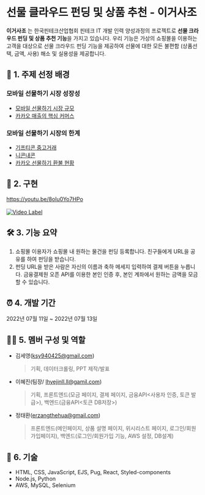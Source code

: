 # 선물 클라우드 펀딩 및 상품 추천 - 이거사조
**이거사조** 는 한국핀테크산업협회 핀테크 IT 개발 인력 양성과정의 프로젝트로 **선물 크라우드 펀딩 및 상품 추천 기능**을 가지고 있습니다.
우리 기능은 가상의 쇼핑몰을 이용하는 고객을 대상으로 선물 크라우드 펀딩 기능을 제공하여 선물에 대한 모든 불편함 (상품선택, 금액, 사용) 해소 및 실용성을 제공합니다.


## 🎁 1. 주제 선정 배경
### 모바일 선물하기 시장 성장성
- [모바일 선물하기 시장 규모](https://www.mk.co.kr/news/business/view/2022/06/575643/)
- [카카오 매출의 핵심 커머스](https://www.mk.co.kr/premium/special-report/view/2022/07/32145/)
### 모바일 선물하기 시장의 한계
- [기프티콘 중고거래](https://www.daangn.com/search/%EA%B8%B0%ED%94%84%ED%8B%B0%EC%BD%98)
- [니콘내콘](https://ncnc.app/)
- [카카오 선물하기 환불 현황](https://www.donga.com/news/Economy/article/all/20210926/109419001/1)


## 🔗 2. 구현
<https://youtu.be/8oIu0Yo7HPo>  
<br/>
[![Video Label](http://img.youtube.com/vi/8oIu0Yo7HPo/0.jpg)](https://www.youtube.com/watch?v=8oIu0Yo7HPo)


## 🛠 3. 기능 요약
 1. 쇼핑몰 이용자가 쇼핑몰 내 원하는 물건을 펀딩 등록합니다. 친구들에게 URL을 공유를 하여 펀딩을 받습니다.
   2. 펀딩 URL을 받은 사람은 자신의 이름과 축하 메세지 입력하여 결제 버튼을 누릅니다. 금융결제원 오픈 API를 이용한 본인 인증 후, 본인 계좌에서 원하는 금액을 모금할 수 있습니다.


## ⏰ 4. 개발 기간
2022년 07월 11일 ~ 2022년 07월 13일  


## 👩‍💻 5. 멤버 구성 및 역할
- 김세영(ksy940425@gmail.com)
	> 기획, 데이터크롤링, PPT 제작/발표
- 이혜진(팀장/ lhyejinll.ll@gamil.com)
	> 기획, 프론트엔드(모금 페이지, 결제 페이지, 금융API<사용자 인증, 토큰 발급>), 백엔드(금융API<토큰 DB저장>)
- 정태환(erzangthehua@gmail.com)
	> 프론트엔드(메인페이지, 상품 설명 페이지, 위시리스트 페이지, 로그인/회원가입페이지), 백엔드(로그인/회원가입 기능, AWS 설정, DB설계)


## 📌 6. 기술
- HTML, CSS, JavaScript, EJS, Pug, React, Styled-components
- Node.js, Python
- AWS, MySQL, Selenium